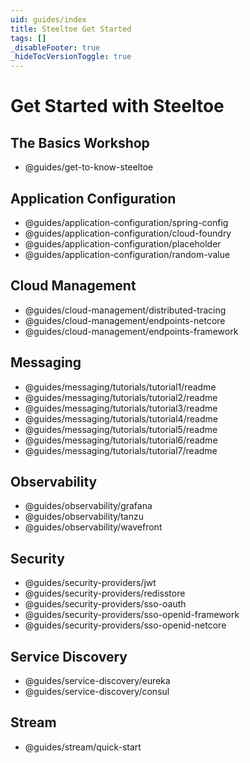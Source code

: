 ```yaml
---
uid: guides/index
title: Steeltoe Get Started
tags: []
_disableFooter: true
_hideTocVersionToggle: true
---
```


# Get Started with Steeltoe

## The Basics Workshop

- @guides/get-to-know-steeltoe

## Application Configuration

- @guides/application-configuration/spring-config
- @guides/application-configuration/cloud-foundry
- @guides/application-configuration/placeholder
- @guides/application-configuration/random-value

## Cloud Management

- @guides/cloud-management/distributed-tracing
- @guides/cloud-management/endpoints-netcore
- @guides/cloud-management/endpoints-framework

## Messaging

- @guides/messaging/tutorials/tutorial1/readme
- @guides/messaging/tutorials/tutorial2/readme
- @guides/messaging/tutorials/tutorial3/readme
- @guides/messaging/tutorials/tutorial4/readme
- @guides/messaging/tutorials/tutorial5/readme
- @guides/messaging/tutorials/tutorial6/readme
- @guides/messaging/tutorials/tutorial7/readme

## Observability

- @guides/observability/grafana
- @guides/observability/tanzu
- @guides/observability/wavefront

## Security

- @guides/security-providers/jwt
- @guides/security-providers/redisstore
- @guides/security-providers/sso-oauth
- @guides/security-providers/sso-openid-framework
- @guides/security-providers/sso-openid-netcore

## Service Discovery

- @guides/service-discovery/eureka
- @guides/service-discovery/consul

## Stream

- @guides/stream/quick-start

